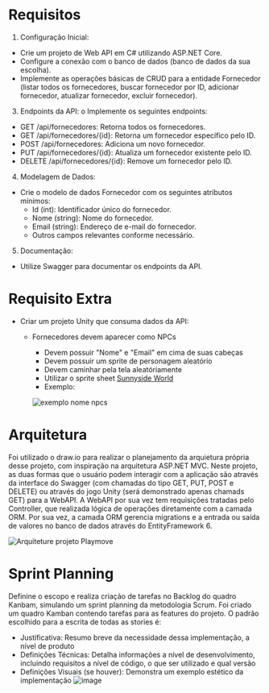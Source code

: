 # Requisitos
1. Configuração Inicial:
- Crie um projeto de Web API em C# utilizando ASP.NET Core.
- Configure a conexão com o banco de dados (banco de dados da sua escolha).
- Implemente as operações básicas de CRUD para a entidade Fornecedor (listar todos os fornecedores, buscar fornecedor por ID, adicionar fornecedor, atualizar fornecedor, excluir fornecedor).

3. Endpoints da API:
o Implemente os seguintes endpoints:
- GET /api/fornecedores: Retorna todos os fornecedores.
- GET /api/fornecedores/{id}: Retorna um fornecedor específico pelo ID.
- POST /api/fornecedores: Adiciona um novo fornecedor.
- PUT /api/fornecedores/{id}: Atualiza um fornecedor existente pelo ID.
- DELETE /api/fornecedores/{id}: Remove um fornecedor pelo ID.

4. Modelagem de Dados:
- Crie o modelo de dados Fornecedor com os seguintes atributos mínimos:
  - Id (int): Identificador único do fornecedor.
  - Nome (string): Nome do fornecedor.
  - Email (string): Endereço de e-mail do fornecedor.
  - Outros campos relevantes conforme necessário.

5. Documentação:
- Utilize Swagger para documentar os endpoints da API.

# Requisito Extra
- Criar um projeto Unity que consuma dados da API:
  - Fornecedores devem aparecer como NPCs
    - Devem possuir "Nome" e "Email" em cima de suas cabeças
    - Devem possuir um sprite de personagem aleatório
    - Devem caminhar pela tela aleatóriamente
    - Utilizar o sprite sheet [Sunnyside World](https://danieldiggle.itch.io/sunnyside)
    - Exemplo:

    ![exemplo nome npcs](https://github.com/user-attachments/assets/7b1d395d-a03c-4906-9c89-556421586f4a)

# Arquitetura
Foi utilizado o draw.io para realizar o planejamento da arquietura própria desse projeto, com inspiração na arquitetura ASP.NET MVC.
Neste projeto, as duas formas que o usuário podem interagir com a aplicação são através da interface do Swagger (com chamadas do tipo GET, PUT, POST e DELETE) ou através do jogo Unity (será demonstrado apenas chamads GET) para a WebAPI.
A WebAPI por sua vez tem requisições tratadas pelo Controller, que realizada lógica de operações diretamente com a camada ORM.
Por sua vez, a camada ORM gerencia migrations e a entrada ou saída de valores no banco de dados através do EntityFramework 6.

![Arquiteture projeto Playmove](https://github.com/user-attachments/assets/fdb4a96d-c8d3-4ab0-b267-35dd6cce8378)



# Sprint Planning
Definine o escopo e realiza criação de tarefas no Backlog do quadro Kanbam, simulando um sprint planning da metodologia Scrum.
Foi criado um quadro Kamban contendo tarefas para as features do projeto. O padrão escolhido para a escrita de todas as stories é:
* Justificativa: Resumo breve da necessidade dessa implementação, a nível de produto
* Definições Técnicas: Detalha informações a nível de desenvolvimento, incluindo requisitos a nível de código, o que ser utilizado e qual versão
* Definições Visuais (se houver): Demonstra um exemplo estético da implementação 
![image](https://github.com/user-attachments/assets/73bd4ed6-64e6-485c-981f-3c022ef3b215)


